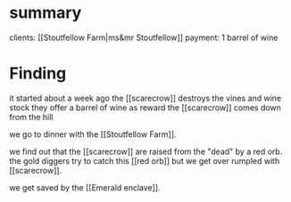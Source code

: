 # summary
clients: [[Stoutfellow Farm|ms&mr Stoutfellow]]
payment: 1 barrel of wine

# Finding

it started about a week ago
the [[scarecrow]] destroys the vines and wine stock
they offer a barrel of wine as reward
the [[scarecrow]] comes down from the hill

we go to dinner with the [[Stoutfellow Farm]].

we find out that the [[scarecrow]] are raised from the "dead" by a red orb.
the gold diggers try to catch this [[red orb]] but we get over rumpled with [[scarecrow]].

we get saved by the [[Emerald enclave]].